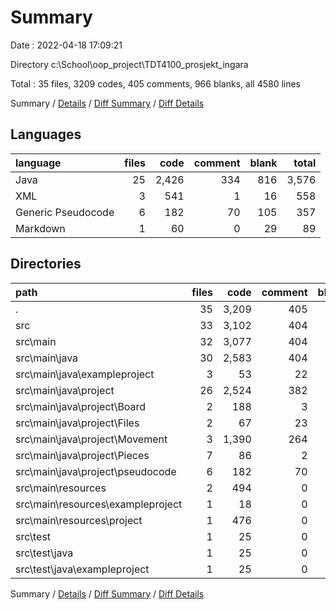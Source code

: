 # Summary

Date : 2022-04-18 17:09:21

Directory c:\School\oop_project\TDT4100_prosjekt_ingara

Total : 35 files,  3209 codes, 405 comments, 966 blanks, all 4580 lines

Summary / [Details](details.md) / [Diff Summary](diff.md) / [Diff Details](diff-details.md)

## Languages
| language | files | code | comment | blank | total |
| :--- | ---: | ---: | ---: | ---: | ---: |
| Java | 25 | 2,426 | 334 | 816 | 3,576 |
| XML | 3 | 541 | 1 | 16 | 558 |
| Generic Pseudocode | 6 | 182 | 70 | 105 | 357 |
| Markdown | 1 | 60 | 0 | 29 | 89 |

## Directories
| path | files | code | comment | blank | total |
| :--- | ---: | ---: | ---: | ---: | ---: |
| . | 35 | 3,209 | 405 | 966 | 4,580 |
| src | 33 | 3,102 | 404 | 927 | 4,433 |
| src\main | 32 | 3,077 | 404 | 918 | 4,399 |
| src\main\java | 30 | 2,583 | 404 | 912 | 3,899 |
| src\main\java\exampleproject | 3 | 53 | 22 | 19 | 94 |
| src\main\java\project | 26 | 2,524 | 382 | 892 | 3,798 |
| src\main\java\project\Board | 2 | 188 | 3 | 58 | 249 |
| src\main\java\project\Files | 2 | 67 | 23 | 36 | 126 |
| src\main\java\project\Movement | 3 | 1,390 | 264 | 464 | 2,118 |
| src\main\java\project\Pieces | 7 | 86 | 2 | 42 | 130 |
| src\main\java\project\pseudocode | 6 | 182 | 70 | 105 | 357 |
| src\main\resources | 2 | 494 | 0 | 6 | 500 |
| src\main\resources\exampleproject | 1 | 18 | 0 | 3 | 21 |
| src\main\resources\project | 1 | 476 | 0 | 3 | 479 |
| src\test | 1 | 25 | 0 | 9 | 34 |
| src\test\java | 1 | 25 | 0 | 9 | 34 |
| src\test\java\exampleproject | 1 | 25 | 0 | 9 | 34 |

Summary / [Details](details.md) / [Diff Summary](diff.md) / [Diff Details](diff-details.md)